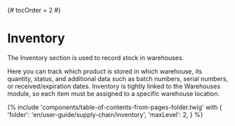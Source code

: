 {# tocOrder = 2 #}

# Inventory

 The Inventory section is used to record stock in warehouses. 
 
 Here you can track which product is stored in which warehouse, its quantity, status, and additional data such as batch numbers, serial numbers, or received/expiration dates. Inventory is tightly linked to the Warehouses module, so each item must be assigned to a specific warehouse location.


{% include 'components/table-of-contents-from-pages-folder.twig' with {
  'folder': 'en/user-guide/supply-chain/inventory',
  'maxLevel': 2,
} %}
